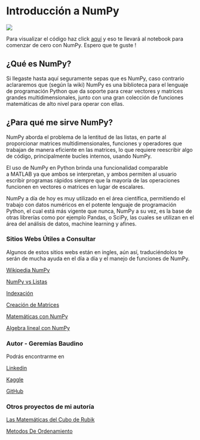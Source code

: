 # Introducción a NumPy

![](https://external-content.duckduckgo.com/iu/?u=https%3A%2F%2Ftse3.mm.bing.net%2Fth%3Fid%3DOIP.8oi_OTKHcm2Add4cVpXqJQHaEK%26pid%3DApi&f=1)

Para visualizar el código haz click [aquí](https://github.com/GBaudino/IntroduccionNumpy/blob/master/IntroduccionNumpy.ipynb) y eso te llevará al notebook para comenzar de cero con NumPy. Espero que te guste !

## ¿Qué es NumPy?

Si llegaste hasta aquí seguramente sepas que es NumPy, caso contrario aclararemos que (según la wiki) NumPy es una biblioteca para el lenguaje de programación Python que da soporte para crear vectores y matrices grandes multidimensionales, junto con una gran colección de funciones matemáticas de alto nivel para operar con ellas.

## ¿Para qué me sirve NumPy?

NumPy aborda el problema de la lentitud de las listas, en parte al proporcionar matrices multidimensionales, funciones y operadores que trabajan de manera eficiente en las matrices, lo que requiere reescribir algo de código, principalmente bucles internos, usando NumPy.

El uso de NumPy en Python brinda una funcionalidad comparable a MATLAB ya que ambos se interpretan, y ambos permiten al usuario escribir programas rápidos siempre que la mayoría de las operaciones funcionen en vectores o matrices en lugar de escalares.

NumPy a día de hoy es muy utilizado en el área científica, permitiendo el trabajo con datos numéricos en el potente lenguaje de programación Python, el cual está más vigente que nunca, NumPy a su vez, es la base de otras librerías como por ejemplo Pandas, o SciPy, las cuales se utilizan en el área del análisis de datos, machine learning y afines.

### Sitios Webs Útiles a Consultar

Algunos de estos sitios webs están en ingles, aún así, traduciéndolos te serán de mucha ayuda en el día a día y el manejo de funciones de NumPy.

[Wikipedia NumPy](https://es.wikipedia.org/wiki/NumPy)

[NumPy vs Listas](https://jakevdp.github.io/blog/2014/05/09/why-python-is-slow/)

[Indexación](https://docs.scipy.org/doc/numpy-1.13.0/user/basics.indexing.html)

[Creación de Matrices](https://numpy.org/doc/stable/reference/routines.array-creation.html)

[Matemáticas con NumPy](https://numpy.org/doc/stable/reference/routines.math.html)

[Algebra lineal con NumPy](https://numpy.org/doc/stable/reference/routines.linalg.html)

### Autor - Geremías Baudino

Podrás encontrarme en

[Linkedin](https://linkedin.com/in/geremiasbaudino)

[Kaggle](https://www.kaggle.com/geremiasbaudino)

[GitHub](https://github.com/GBaudino)

### Otros proyectos de mi autoría

[Las Matemáticas del Cubo de Rubik](https://www.notion.so/El-cubo-de-Rubik-y-su-matem-tica-891419faa9cd40a7a5e58bc6e24bcb03)

[Metodos De Ordenamiento](https://github.com/GBaudino/MetodosDeOrdenamiento)